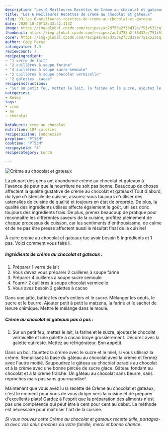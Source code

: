 ```yaml
---
description: "Les 6 Meilleures Recettes de Crème au chocolat et gateaux"
title: "Les 6 Meilleures Recettes de Crème au chocolat et gateaux"
slug: 93-les-6-meilleures-recettes-de-creme-au-chocolat-et-gateaux
date: 2020-10-20T18:43:42.414Z
image: https://img-global.cpcdn.com/recipes/ac7d753a2f33d32e/751x532cq70/creme-au-chocolat-et-gateaux-photo-principale-de-la-recette.jpg
thumbnail: https://img-global.cpcdn.com/recipes/ac7d753a2f33d32e/751x532cq70/creme-au-chocolat-et-gateaux-photo-principale-de-la-recette.jpg
cover: https://img-global.cpcdn.com/recipes/ac7d753a2f33d32e/751x532cq70/creme-au-chocolat-et-gateaux-photo-principale-de-la-recette.jpg
author: Cody Perez
ratingvalue: 3.9
reviewcount: 7
recipeingredient:
- "1 verre de lait"
- "2 cuillères à soupe farine"
- "4 cuillères à soupe sucre semoule"
- "2 cuillères à soupe chocolat vermicelle"
- "2 galettes  cacao"
recipeinstructions:
- "Sur un petit feu, mettez le lait, la farine et le sucre, ajoutez le chocolat vermicelle et une galette à cacao broyé grossièrement. Décorez avec la galette qui reste. Mettez au réfrigérateur. Bon appétit."
categories:
- Resep
tags:
- crme
- au
- chocolat

katakunci: crme au chocolat 
nutrition: 107 calories
recipecuisine: Indonesian
preptime: "PT15M"
cooktime: "PT53M"
recipeyield: "4"
recipecategory: Lunch

---
```



![Crème au chocolat et gateaux](https://img-global.cpcdn.com/recipes/ac7d753a2f33d32e/751x532cq70/creme-au-chocolat-et-gateaux-photo-principale-de-la-recette.jpg)

La plupart des gens ont abandonné crème au chocolat et gateaux à l'avance de peur que la nourriture ne soit pas bonne. Beaucoup de choses affectent la qualité gustative de crème au chocolat et gateaux! Tout d'abord, du type d'ustensile de cuisine, assurez-vous toujours d'utiliser des ustensiles de cuisine de qualité et toujours en état de propreté. De plus, la qualité des ingrédients utilisés affecte également le goût, utilisez donc toujours des ingrédients frais. De plus, prenez beaucoup de pratique pour reconnaître les différentes saveurs de la cuisine, profitez pleinement de chaque processus de cuisson, car les sentiments d'enthousiasme, de calme et de ne pas être pressé affectent aussi le résultat final de la cuisine!

<!--inarticleads1-->

À cuire crème au chocolat et gateaux tue avoir besoin 5 Ingrédients et 1 pas. Voici comment vous faire il.

##### Ingrédients de crème au chocolat et gateaux :

1. Préparer 1 verre de lait
1. Vous devez vous préparer 2 cuillères à soupe farine
1. Préparer 4 cuillères à soupe sucre semoule
1. Fournir 2 cuillères à soupe chocolat vermicelle
1. Vous avez besoin 2 galettes à cacao


Dans une jatte, battez les œufs entiers et le sucre. Mélanger les oeufs, le sucre et le beurre. Ajouter petit à petit la maïzena, la farine et le sachet de levure chimique. Mettre le mélange dans le moule. 

<!--inarticleads2-->

##### Crème au chocolat et gateaux pas à pas :

1. Sur un petit feu, mettez le lait, la farine et le sucre, ajoutez le chocolat vermicelle et une galette à cacao broyé grossièrement. Décorez avec la galette qui reste. Mettez au réfrigérateur. Bon appétit.


Dans un bol, fouettez la crème avec le sucre et le miel, si vous utilisez la crème. Remplissez la base du gâteau au chocolat avec la crème et fermez avec l&#39;autre moitié. Saupoudrez le gâteau au chocolat paradis au chocolat et à la crème avec une bonne pincée de sucre glace. Gâteau fondant au chocolat et à la crème fraîche. Un gâteau au chocolat sans beurre, sans reproches mais pas sans gourmandise! 

<!--inarticleads1-->

<p>
Maintenant que vous avez lu la recette de Crème au chocolat et gateaux, c'est le moment pour vous de vous diriger vers la cuisine et de préparer d'excellents plats! Gardez à l'esprit que la préparation des aliments n'est pas une compétence qui peut être à cent pour cent au début. La méthode est nécessaire pour maîtriser l'art de la cuisine.
</p>

<p>
<i>Si vous trouvez cette Crème au chocolat et gateaux recette utile, partagez-la avec vos amis proches ou votre famille, merci et bonne chance.</i>
</p>
